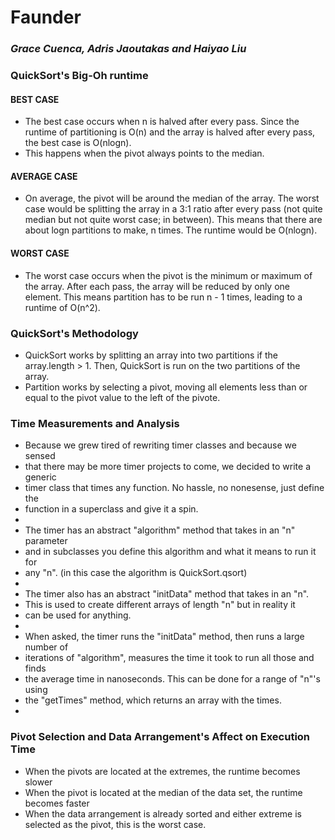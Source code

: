 # Faunder
### _Grace Cuenca, Adris Jaoutakas and Haiyao Liu_

### QuickSort's Big-Oh runtime

#### BEST CASE
* The best case occurs when n is halved after every pass. Since the runtime of partitioning is O(n) and the array is halved after every pass, the best case is O(nlogn).
* This happens when the pivot always points to the median.

#### AVERAGE CASE
* On average, the pivot will be around the median of the array. The worst case would be splitting the array in a 3:1 ratio after every pass (not quite median but not quite worst case; in between). This means that there are about logn partitions to make, n times. The runtime would be O(nlogn).

#### WORST CASE
* The worst case occurs when the pivot is the minimum or maximum of the array.  After each pass, the array will be reduced by only one element. This means partition has to be run n - 1 times, leading to a runtime of O(n^2).

### QuickSort's Methodology
* QuickSort works by splitting an array into two partitions if the array.length > 1. Then, QuickSort is run on the two partitions of the array.
* Partition works by selecting a pivot, moving all elements less than or equal to the pivot value to the left of the pivote.

### Time Measurements and Analysis
* Because we grew tired of rewriting timer classes and because we sensed
* that there may be more timer projects to come, we decided to write a generic
* timer class that times any function. No hassle, no nonesense, just define the 
* function in a superclass and give it a spin.
*
* The timer has an abstract "algorithm" method that takes in an "n" parameter
* and in subclasses you define this algorithm and what it means to run it for
* any "n". (in this case the algorithm is QuickSort.qsort)
*
* The timer also has an abstract "initData" method that takes in an "n".
* This is used to create different arrays of length "n" but in reality it
* can be used for anything.
*
* When asked, the timer runs the "initData" method, then runs a large number of 
* iterations of "algorithm", measures the time it took to run all those and finds
* the average time in nanoseconds. This can be done for a range of "n"'s using
* the "getTimes" method, which returns an array with the times.
*

### Pivot Selection and Data Arrangement's Affect on Execution Time
* When the pivots are located at the extremes, the runtime becomes slower
* When the pivot is located at the median of the data set, the runtime becomes faster
* When the data arrangement is already sorted and either extreme is selected as the pivot, this is the worst case.
